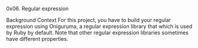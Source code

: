 0x06. Regular expression

Background Context
For this project, you have to build your regular expression using Oniguruma,
a regular expression library that which is used by Ruby by default.
Note that other regular expression libraries sometimes have different properties.
